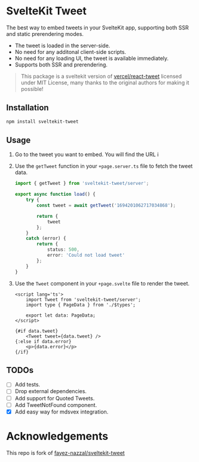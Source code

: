 # SvelteKit Tweet

The best way to embed tweets in your SvelteKit app, supporting both SSR and static prerendering modes.

- The tweet is loaded in the server-side.
- No need for any additonal client-side scripts.
- No need for any loading UI, the tweet is available immediately.
- Supports both SSR and prerendering.

> This package is a sveltekit version of [vercel/react-tweet](https://github.com/vercel/react-tweet) licensed under MIT License, many thanks to the original authors for making it possible!

## Installation

```bash
npm install sveltekit-tweet
```

## Usage

1.  Go to the tweet you want to embed. You will find the URL i
2.  Use the `getTweet` function in your `+page.server.ts` file to fetch the tweet data.

    ```ts
    import { getTweet } from 'sveltekit-tweet/server';

    export async function load() {
    	try {
    		const tweet = await getTweet('1694201062717034868');

    		return {
    			tweet
    		};
    	}
    	catch (error) {
    		return {
    			status: 500,
    			error: 'Could not load tweet'
    		};
    	}
    }
    ```

3.  Use the `Tweet` component in your `+page.svelte` file to render the tweet.

    ```svelte
    <script lang='ts'>
    	import Tweet from 'sveltekit-tweet/server';
    	import type { PageData } from './$types';

    	export let data: PageData;
    </script>

    {#if data.tweet}
    	<Tweet tweet={data.tweet} />
    {:else if data.error}
    	<p>{data.error}</p>
    {/if}
    ```

## TODOs

- [ ] Add tests.
- [ ] Drop external dependencies.
- [ ] Add support for Quoted Tweets.
- [ ] Add TweetNotFound component.
- [x] Add easy way for mdsvex integration.

# Acknowledgements
This repo is fork of [fayez-nazzal/sveltekit-tweet](https://github.com/fayez-nazzal/sveltekit-tweet)

